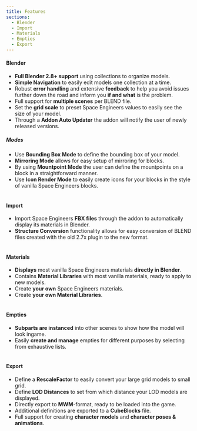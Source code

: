 ```yaml
---
title: Features
sections:
  - Blender
  - Import
  - Materials
  - Empties
  - Export
---
```


#### Blender
* **Full Blender 2.8+ support** using collections to organize models.
* **Simple Navigation** to easily edit models one collection at a time.
* Robust **error handling** and extensive **feedback** to help you avoid issues further down the road and inform you **if and what** is the problem.
* Full support for **multiple scenes** per BLEND file.
* Set the **grid scale** to preset Space Engineers values to easily see the size of your model.
* Through a **Addon Auto Updater** the addon will notify the user of newly released versions.

##### Modes
* Use **Bounding Box Mode** to define the bounding box of your model.
* **Mirroring Mode** allows for easy setup of mirroring for blocks.
* By using **Mountpoint Mode** the user can define the mountpoints on a block in a straightforward manner.
* Use **Icon Render Mode** to easily create icons for your blocks in the style of vanilla Space Engineers blocks.
<br><br/>

#### Import
* Import Space Engineers **FBX files** through the addon to automatically display its materials in Blender.
* **Structure Conversion** functionality allows for easy conversion of BLEND files created with the old 2.7x plugin to the new format.
<br><br/>

#### Materials
* **Displays** most vanilla Space Engineers materials **directly in Blender**.
* Contains **Material Libraries** with most vanilla materials, ready to apply to new models.
* Create **your own** Space Engineers materials.
* Create **your own Material Libraries**.
<br><br/>

#### Empties
* **Subparts are instanced** into other scenes to show how the model will look ingame.
* Easily **create and manage** empties for different purposes by selecting from exhaustive lists.
<br><br/>

#### Export
* Define a **RescaleFactor** to easily convert your large grid models to small grid.
* Define **LOD Distances** to set from which distance your LOD models are displayed.
* Directly export to **MWM**-format, ready to be loaded into the game.
* Additional definitions are exported to a **CubeBlocks** file.
* Full support for creating **character models** and **character poses & animations**.